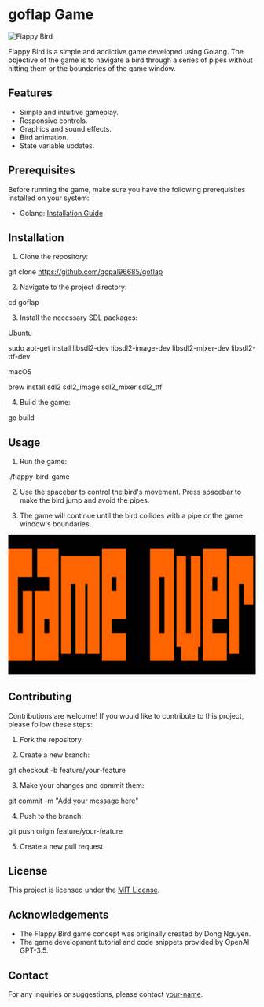 # goflap Game

![Flappy Bird](screensho1.png)

Flappy Bird is a simple and addictive game developed using Golang. The objective of the game is to navigate a bird through a series of pipes without hitting them or the boundaries of the game window.

## Features

- Simple and intuitive gameplay.
- Responsive controls.
- Graphics and sound effects.
- Bird animation.
- State variable updates.

## Prerequisites

Before running the game, make sure you have the following prerequisites installed on your system:

- Golang: [Installation Guide](https://golang.org/doc/install)

## Installation

1. Clone the repository:

git clone https://github.com/gopal96685/goflap


2. Navigate to the project directory:

cd goflap

3. Install the necessary SDL packages:

Ubuntu

sudo apt-get install libsdl2-dev libsdl2-image-dev libsdl2-mixer-dev libsdl2-ttf-dev

macOS

brew install sdl2 sdl2_image sdl2_mixer sdl2_ttf


4. Build the game:

go build

## Usage

1. Run the game:

./flappy-bird-game

2. Use the spacebar to control the bird's movement. Press spacebar to make the bird jump and avoid the pipes.

3. The game will continue until the bird collides with a pipe or the game window's boundaries.

![Gameplay](screenshot2.png)

## Contributing

Contributions are welcome! If you would like to contribute to this project, please follow these steps:

1. Fork the repository.

2. Create a new branch:

git checkout -b feature/your-feature


3. Make your changes and commit them:

git commit -m "Add your message here"

4. Push to the branch:

git push origin feature/your-feature


5. Create a new pull request.

## License

This project is licensed under the [MIT License](LICENSE).

## Acknowledgements

- The Flappy Bird game concept was originally created by Dong Nguyen.
- The game development tutorial and code snippets provided by OpenAI GPT-3.5.

## Contact

For any inquiries or suggestions, please contact [your-name](mailto:your-email@example.com).
























